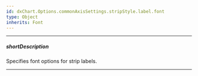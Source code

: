 ```yaml
---
id: dxChart.Options.commonAxisSettings.stripStyle.label.font
type: Object
inherits: Font
---
```

---
##### shortDescription
Specifies font options for strip labels.

---
